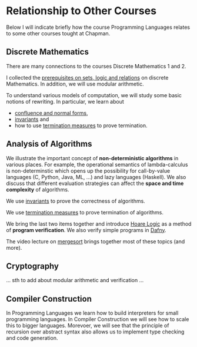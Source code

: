 # Relationship to Other Courses

Below I will indicate briefly how the course Programming Languages relates to some other courses tought at Chapman.

## Discrete Mathematics

There are many connections to the courses Discrete Mathematics 1 and 2. 

I collected the [prerequisites on sets, logic and relations](https://hackmd.io/@alexhkurz/SJ1cc-dDr) on discrete Mathematics. In addition, we will use modular arithmetic. 

To understand various models of computation, we will study some basic notions of rewriting. In particular, we learn about 
- [confluence and normal forms](https://hackmd.io/@alexhkurz/r1hRZaG8v),
- [invariants](https://hackmd.io/@alexhkurz/BkMoUhXvD) and 
- how to use [termination measures](https://hackmd.io/@alexhkurz/BJoZF44Iw) to prove termination. 

## Analysis of Algorithms

We illustrate the important concept of **non-deterministic algorithms** in various places. For example, the operational semantics of lambda-calculus is non-determinstic which opens up the possibility for call-by-value languages (C, Python, Java, ML, ...) and lazy languages (Haskell). We also discuss that different evaluation strategies can affect the **space and time complexity** of algorithms.

We use [invariants](https://hackmd.io/@alexhkurz/BkMoUhXvD) to prove the correctness of algorithms.

We use [termination measures](https://hackmd.io/@alexhkurz/BJoZF44Iw) to prove termination of algorithms.

We bring the last two items together and introduce [Hoare Logic](https://hackmd.io/Df57tnuCSGaW8wqqsl57FQ) as a method of **program verification**. We also verify simple programs in [Dafny](https://hackmd.io/@alexhkurz/SJyBbDQjv).

The video lecture on [mergesort](https://youtu.be/W2CknJGgzr0) brings together most of these topics (and more).

## Cryptography

... sth to add about modular arithmetic and verification ...

## Compiler Construction

In Programming Languages we learn how to build interpreters for small programming languages. In Compiler Construction we will see how to scale this to bigger languages. Morevoer, we will see that the principle of recursion over abstract syntax also allows us to implement  type checking and code generation.
